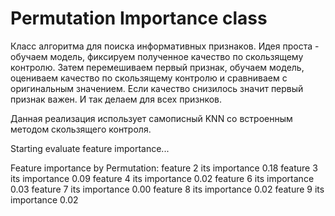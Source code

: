 # Permutation Importance class

Класс алгоритма для поиска информативных признаков.
Идея проста - обучаем модель, фиксируем полученное качество по скользящему контролю.
Затем перемешиваем первый признак, обучаем модель, оцениваем качество по скользящему контролю и сравниваем с оригинальным значением. Если качество снизилось значит первый признак важен. 
И так делаем для всех признков.

Данная реализация использует самописный KNN со встроенным методом скользящего контроля.

Starting evaluate feature importance...

Feature importance by Permutation:
feature 2 its importance 0.18
feature 3 its importance 0.09
feature 4 its importance 0.02
feature 6 its importance 0.03
feature 7 its importance 0.00
feature 8 its importance 0.02
feature 9 its importance 0.02